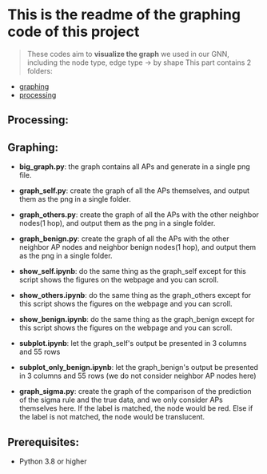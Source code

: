 # This is the readme of the graphing code of this project  
> These codes aim to **visualize the graph** we used in our GNN, including the node type, edge type → by shape
> This part contains 2 folders:
- [graphing](https://github.com/Bai1026/Intern-IIS/tree/main/Audit-log_Analysis/code/graphing/graphing_code)
- [processing](https://github.com/Bai1026/Intern-IIS/tree/main/Audit-log_Analysis/code/graphing/processing_code)
> 
## Processing:  

## Graphing:
- **big_graph.py**: the graph contains all APs and generate in a single png file.  

- **graph_self.py**: create the graph of all the APs themselves, and output them as the png in a single folder.
- **graph_others.py**: create the graph of all the APs with the other neighbor nodes(1 hop), and output them as the png in a single folder.
- **graph_benign.py**: create the graph of all the APs with the other neighbor AP nodes and neighbor benign nodes(1 hop), and output them as the png in a single folder.

- **show_self.ipynb**: do the same thing as the graph_self except for this script shows the figures on the webpage and you can scroll.
- **show_others.ipynb**: do the same thing as the graph_others except for this script shows the figures on the webpage and you can scroll.
- **show_benign.ipynb**: do the same thing as the graph_benign except for this script shows the figures on the webpage and you can scroll.

- **subplot.ipynb**: let the graph_self's output be presented in 3 columns and 55 rows
- **subplot_only_benign.ipynb**: let the graph_benign's output be presented in 3 columns and 55 rows (we do not consider neighbor AP nodes here)

- **graph_sigma.py**: create the graph of the comparison of the prediction of the sigma rule and the true data, and we only consider APs themselves here. If the label is matched, the node would be red. Else if the label is not matched, the node would be translucent.

## Prerequisites:
- Python 3.8 or higher
